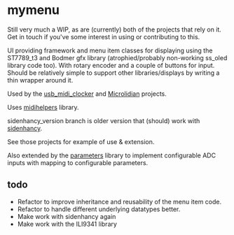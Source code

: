 # mymenu

Still very much a WIP, as are (currently) both of the projects that rely on it.  Get in touch if you've some interest in using or contributing to this.
 
UI providing framework and menu item classes for displaying using the ST7789_t3 and Bodmer gfx library (atrophied/probably non-working ss_oled library code too).  With rotary encoder and a couple of buttons for input.  Should be relatively simple to support other libraries/displays by writing a thin wrapper around it.

Used by the [usb_midi_clocker](https://github.com/doctea/usb_midi_clocker) and [Microlidian](https://github.com/doctea/Microlidian) projects.

Uses [midihelpers](https://github.com/doctea/midihelpers) library.

sidenhancy_version branch is older version that (should) work with [sidenhancy](https://github.com/doctea/sidenhancy).  

See those projects for example of use & extension.

Also extended by the [parameters](https://github.com/doctea/parameters) library to implement configurable ADC inputs with mapping to configurable parameters.

## todo

- Refactor to improve inheritance and reusability of the menu item code.
- Refactor to handle different underlying datatypes better.
- Make work with sidenhancy again
- Make work with the ILI9341 library

